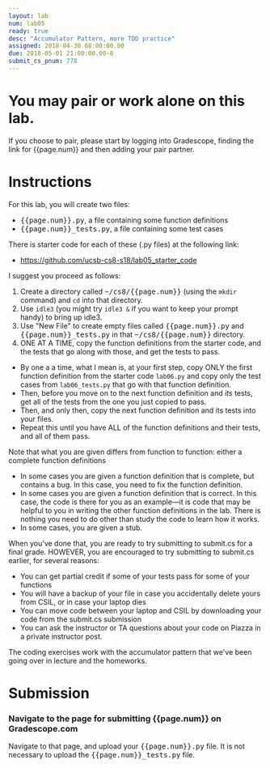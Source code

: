 ```yaml
---
layout: lab
num: lab05
ready: true
desc: "Accumulator Pattern, more TDD practice"
assigned: 2018-04-30 08:00:00.00
due: 2018-05-01 21:00:00.00-8
submit_cs_pnum: 778
---
```


# You may pair or work alone on this lab.

If you choose to pair, please start by logging into Gradescope, finding the link for {{page.num}} and then 
adding your pair partner.

# Instructions

For this lab, you will create two files:

* <tt>{{page.num}}.py</tt>, a file containing some function definitions
* <tt>{{page.num}}_tests.py</tt>, a file containing some test cases

There is starter code for each of these (.py files) at the following link:

* <https://github.com/ucsb-cs8-s18/lab05_starter_code>

I suggest you proceed as follows:

1.  Create a directory called <tt>~/cs8/{{page.num}}</tt> (using the `mkdir` command) and `cd` into that directory.
2.  Use `idle3` (you might try `idle3 &` if you want to keep your prompt handy) to bring up idle3.
3.  Use "New File" to create empty files called <tt>{{page.num}}.py</tt> and <tt>{{page.num}}_tests.py</tt> in 
    that <tt>~/cs8/{{page.num}}</tt> directory.
4.  ONE AT A TIME, copy the function definitions from the starter code, and the tests that go along with those, and get the tests to pass.
   * By one a a time, what I mean is, at your first step, copy ONLY the first function definition from  the starter code `lab06.py` and copy only the test cases from `lab06_tests.py` that go with that function definition.
   * Then, before you move on to the next function definition and <em>its</em> tests, get all of the tests from the one you just copied to pass.
   * Then, and only then, copy the next function definition and its tests into your files.
   * Repeat this until you have ALL of the function definitions and their tests, and all of them pass.
   
Note that what you are given differs from function to function: either a complete function definitions 
* In some cases you are given a function definition that is complete, but contains a bug.  In this case, you 
   need to fix the function definition.
* In some cases you are given a function definition that is correct. In this case, the code is there for you as an example&mdash;it is code that may be helpful to you in writing the other function definitions in the lab.   There is nothing you need to do other than study the code to learn how it works.
* In some cases, you are given a stub.

When you've done that, you are ready to try submitting to submit.cs for a final grade.  HOWEVER, you are encouraged to try submitting to submit.cs earlier, for several reasons:

* You can get partial credit if some of your tests pass for some of your functions
* You will have a backup of your file in case you accidentally delete yours from CSIL, or in case your laptop dies
* You can move code between your laptop and CSIL by downloading your code from the submit.cs submission
* You can ask the instructor or TA questions about your code on Piazza in a private instructor post.

The coding exercises work with the accumulator pattern that we've been going over in lecture and the homeworks.


# Submission

### Navigate to the page for submitting {{page.num}} on Gradescope.com

Navigate to that page, and upload your <tt>{{page.num}}.py</tt> file.   It is not necessary to upload the <tt>{{page.num}}_tests.py</tt> file.

